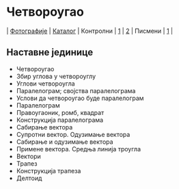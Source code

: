 # Четвороугао

| [Фотографије][1]
| [Каталог][2]
| Контролни | [1][3] | [2][4]
| Писмени | [1][5]
|

## Наставне јединице

- Четвороугао
- Збир углова у четвороуглу
- Углови четвороугла
- Паралелограм; својства паралелограма
- Услови да четвороугао буде паралелограм
- Паралелограм
- Правоугаоник, ромб, квадрат
- Конструкција паралелограма
- Сабирање вектора
- Супротни вектор. Одузимање вектора
- Сабирање и одузимање вектора
- Примене вектора. Средња линија троугла
- Вектори
- Трапез
- Конструкција трапеза
- Делтоид

[1]: https://photos.app.goo.gl/Tnt9arsfSAg2Ynjp9 "Фотографије табле"
[2]: https://ndjapic.github.io/zayopa/m6/06-cetvorougao/ "Каталог линкова"
[3]: https://drive.google.com/drive/folders/0B-Ml4P4pFIzwRm5NdFNRRGpDM1k?resourcekey=0-t_nAy3rfvGXxxAgHi7Nw4Q&usp=sharing "Четвороугао"
[4]: https://drive.google.com/drive/folders/0B-Ml4P4pFIzwYTJiMDE2MzAtMDFhOC00NGFiLWE0NzAtOTQ4NDg2YTAxNDEy?resourcekey=0-z4cxcx3ojmG-oicmraqy9Q&usp=drive_link "Троугао и четвороугао"
[5]: https://drive.google.com/drive/folders/0B-Ml4P4pFIzwaVpVS25oaURDVkU?resourcekey=0-tXenASFXpqb51v46ONCxfw&usp=drive_link "Претходни писмени задаци"
